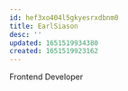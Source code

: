 ```yaml
---
id: hef3xo404l5gkyesrxdbnm0
title: EarlSiason
desc: ''
updated: 1651519934380
created: 1651519923162
---
```


Frontend Developer
